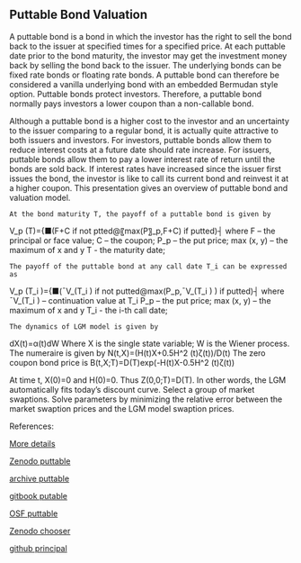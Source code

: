 ## Puttable Bond Valuation

A puttable bond is a bond in which the investor has the right to sell the bond back to the issuer at specified times for a specified price. At each puttable date prior to the bond maturity, the investor may get the investment money back by selling the bond back to the issuer. The underlying bonds can be fixed rate bonds or floating rate bonds. A puttable bond can therefore be considered a vanilla underlying bond with an embedded Bermudan style option. Puttable bonds protect investors. Therefore, a puttable bond normally pays investors a lower coupon than a non-callable bond. 

Although a puttable bond is a higher cost to the investor and an uncertainty to the issuer comparing to a regular bond, it is actually quite attractive to both issuers and investors. For investors, puttable bonds allow them to reduce interest costs at a future date should rate increase. For issuers, puttable bonds allow them to pay a lower interest rate of return until the bonds are sold back. If interest rates have increased since the issuer first issues the bond, the investor is like to call its current bond and reinvest it at a higher coupon. This presentation gives an overview of puttable bond and valuation model. 

	At the bond maturity T, the payoff of a puttable bond is given by


V_p (T)={■(F+C                    if not ptted@〖max⁡(P〗_p,F+C)        if putted)┤
where 
F – the principal or face value; 
C – the coupon; 
	P_p – the put price; 
max (x, y) – the maximum of x and y
T -  the maturity date;


	The payoff of the puttable bond at any call date T_i can be expressed as

V_p (T_i )={■(¯V_(T_i )                                  if not putted@max⁡(P_p,¯V_(T_i ) )                        if putted)┤
where 	
¯V_(T_i ) – continuation value at T_i
P_p – the put price; 
max (x, y) – the maximum of x and y
T_i -  the i-th call date;


	The dynamics of LGM model is given by
dX(t)=α(t)dW
	Where X is the single state variable; W is the Wiener process.
	The numeraire is given by
N(t,X)=(H(t)X+0.5H^2 (t)ζ(t))/D(t)
	The zero coupon bond price is
B(t,X;T)=D(T)exp(-H(t)X-0.5H^2 (t)ζ(t))

At time t, X(0)=0 and H(0)=0. Thus Z(0,0;T)=D(T). In other words, the LGM automatically fits today’s discount curve.
	Select a group of market swaptions.
	Solve parameters by minimizing the relative error between the market swaption prices and the LGM model swaption prices.





References:


[More details](./FiPuttableBond-16.pdf)

[Zenodo puttable](https://zenodo.org/record/6484069#.YpU428PMKUk)

[archive puttable](https://ia803402.us.archive.org/22/items/fi-puttable-bond-16/FiPuttableBond-archive.pdf)

[gitbook putable](https://cmrm11.gitbook.io/puttable-bond/)

[OSF puttable](https://osf.io/veqj3/download)

[Zenodo chooser](https://zenodo.org/record/6546805#.YpDu9KgpDq4)

[github principal](https://github.com/cfrm17/PrincipalNote-)

